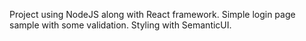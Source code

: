 Project using NodeJS along with React framework.
Simple login page sample with some validation.
Styling with SemanticUI.
